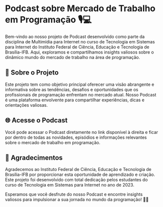 # Podcast sobre Mercado de Trabalho em Programação 🎙️💻

Bem-vindo ao nosso projeto de Podcast desenvolvido como parte da disciplina de Multimídia para Internet no curso de Tecnologia em Sistemas para Internet do Instituto Federal de Ciência, Educação e Tecnologia de Brasília-IFB. Aqui, exploramos e compartilhamos insights valiosos sobre o dinâmico mundo do mercado de trabalho na área de programação.

## 🚀 Sobre o Projeto
Este projeto tem como objetivo principal oferecer uma visão abrangente e informativa sobre as tendências, desafios e oportunidades que os profissionais de programação enfrentam no mercado atual. Nosso Podcast é uma plataforma envolvente para compartilhar experiências, dicas e orientações valiosas.

## 🌐 Acesse o Podcast
Você pode acessar o Podcast diretamente no link disponível à direita e ficar por dentro de todas as novidades, episódios e informações relevantes sobre o mercado de trabalho em programação.

## 🙏 Agradecimentos
Agradecemos ao Instituto Federal de Ciência, Educação e Tecnologia de Brasília-IFB por proporcionar esta oportunidade de aprendizado e criação. Este projeto foi desenvolvido com total dedicação pelos estudantes do curso de Tecnologia em Sistemas para Internet no ano de 2023.

Esperamos que você desfrute do nosso Podcast e encontre insights valiosos para impulsionar a sua jornada no mundo da programação! 🚀✨
